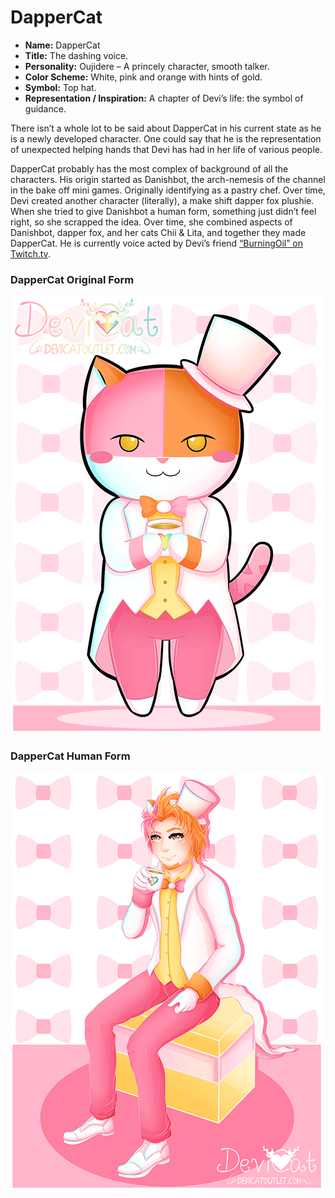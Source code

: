 # DapperCat

* **Name:** DapperCat
* **Title:** The dashing voice.
* **Personality:** Oujidere – A princely character, smooth talker.
* **Color Scheme:** White, pink and orange with hints of gold.
* **Symbol:** Top hat.
* **Representation / Inspiration:** A chapter of Devi’s life: the symbol
  of guidance.

There isn’t a whole lot to be said about DapperCat in his current state as he
is a newly developed character. One could say that he is the representation of
unexpected helping hands that Devi has had in her life of various people.

DapperCat probably has the most complex of background of all the characters.
His origin started as Danishbot, the arch-nemesis of the channel in the bake off
mini games. Originally identifying as a pastry chef. Over time, Devi created
another character (literally), a make shift dapper fox plushie. When she tried
to give Danishbot a human form, something just didn’t feel right, so she
scrapped the idea. Over time, she combined aspects of Danishbot, dapper fox, and
her cats Chii & Lita, and together they made DapperCat. He is currently voice
acted by Devi’s friend [“BurningOil” on Twitch.tv](https://twitch.tv/burningoil).

### DapperCat Original Form

![Dapper Cat with Tea](img/dappercat_tea.png)

### DapperCat Human Form

![Dapper Cat](img/dappercat.png)
